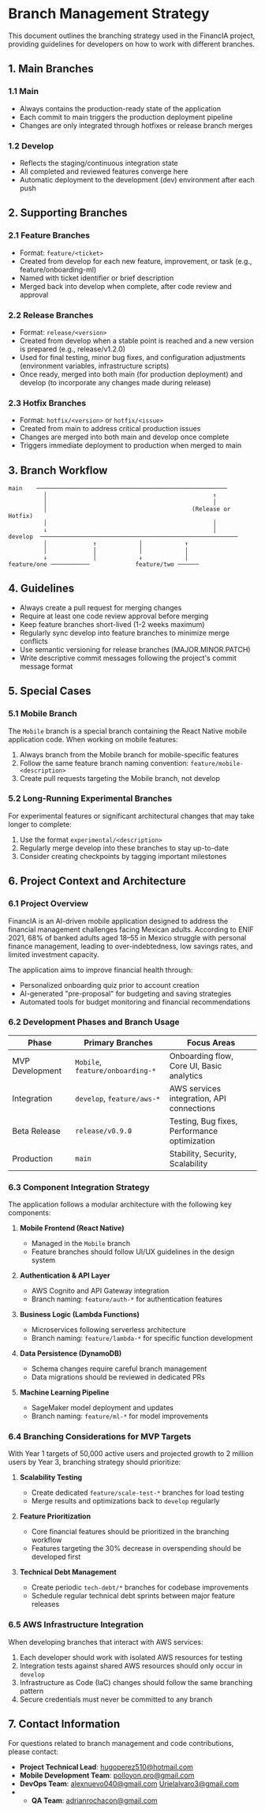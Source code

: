 # Branch Management Strategy

This document outlines the branching strategy used in the FinancIA project, providing guidelines for developers on how to work with different branches.

## 1. Main Branches

### 1.1 Main

- Always contains the production-ready state of the application
- Each commit to main triggers the production deployment pipeline
- Changes are only integrated through hotfixes or release branch merges

### 1.2 Develop

- Reflects the staging/continuous integration state
- All completed and reviewed features converge here
- Automatic deployment to the development (dev) environment after each push

## 2. Supporting Branches

### 2.1 Feature Branches

- Format: `feature/<ticket>`
- Created from develop for each new feature, improvement, or task (e.g., feature/onboarding-ml)
- Named with ticket identifier or brief description
- Merged back into develop when complete, after code review and approval

### 2.2 Release Branches

- Format: `release/<version>`
- Created from develop when a stable point is reached and a new version is prepared (e.g., release/v1.2.0)
- Used for final testing, minor bug fixes, and configuration adjustments (environment variables, infrastructure scripts)
- Once ready, merged into both main (for production deployment) and develop (to incorporate any changes made during release)

### 2.3 Hotfix Branches

- Format: `hotfix/<version>` or `hotfix/<issue>`
- Created from main to address critical production issues
- Changes are merged into both main and develop once complete
- Triggers immediate deployment to production when merged to main

## 3. Branch Workflow

```
main    ──────────────────────────────────────────────────────
          │                                               ↑
          │                                               │
          │                                         (Release or Hotfix)
          │                                               │
          ↓                                               │
develop  ────────────────────────────────────────────────────────
          │             ↑            │            ↑
          │             │            │            │
          ↓             │            ↓            │
feature/one ───────────             feature/two ──────
```

## 4. Guidelines

- Always create a pull request for merging changes
- Require at least one code review approval before merging
- Keep feature branches short-lived (1-2 weeks maximum)
- Regularly sync develop into feature branches to minimize merge conflicts
- Use semantic versioning for release branches (MAJOR.MINOR.PATCH)
- Write descriptive commit messages following the project's commit message format

## 5. Special Cases

### 5.1 Mobile Branch

The `Mobile` branch is a special branch containing the React Native mobile application code. When working on mobile features:

1. Always branch from the Mobile branch for mobile-specific features
2. Follow the same feature branch naming convention: `feature/mobile-<description>`
3. Create pull requests targeting the Mobile branch, not develop

### 5.2 Long-Running Experimental Branches

For experimental features or significant architectural changes that may take longer to complete:

1. Use the format `experimental/<description>`
2. Regularly merge develop into these branches to stay up-to-date
3. Consider creating checkpoints by tagging important milestones

## 6. Project Context and Architecture

### 6.1 Project Overview

FinancIA is an AI-driven mobile application designed to address the financial management challenges facing Mexican adults. According to ENIF 2021, 68% of banked adults aged 18–55 in Mexico struggle with personal finance management, leading to over-indebtedness, low savings rates, and limited investment capacity.

The application aims to improve financial health through:

- Personalized onboarding quiz prior to account creation
- AI-generated "pre-proposal" for budgeting and saving strategies
- Automated tools for budget monitoring and financial recommendations

### 6.2 Development Phases and Branch Usage

| Phase           | Primary Branches                 | Focus Areas                                  |
| --------------- | -------------------------------- | -------------------------------------------- |
| MVP Development | `Mobile`, `feature/onboarding-*` | Onboarding flow, Core UI, Basic analytics    |
| Integration     | `develop`, `feature/aws-*`       | AWS services integration, API connections    |
| Beta Release    | `release/v0.9.0`                 | Testing, Bug fixes, Performance optimization |
| Production      | `main`                           | Stability, Security, Scalability             |

### 6.3 Component Integration Strategy

The application follows a modular architecture with the following key components:

1. **Mobile Frontend (React Native)**

   - Managed in the `Mobile` branch
   - Feature branches should follow UI/UX guidelines in the design system

2. **Authentication & API Layer**

   - AWS Cognito and API Gateway integration
   - Branch naming: `feature/auth-*` for authentication features

3. **Business Logic (Lambda Functions)**

   - Microservices following serverless architecture
   - Branch naming: `feature/lambda-*` for specific function development

4. **Data Persistence (DynamoDB)**

   - Schema changes require careful branch management
   - Data migrations should be reviewed in dedicated PRs

5. **Machine Learning Pipeline**
   - SageMaker model deployment and updates
   - Branch naming: `feature/ml-*` for model improvements

### 6.4 Branching Considerations for MVP Targets

With Year 1 targets of 50,000 active users and projected growth to 2 million users by Year 3, branching strategy should prioritize:

1. **Scalability Testing**

   - Create dedicated `feature/scale-test-*` branches for load testing
   - Merge results and optimizations back to `develop` regularly

2. **Feature Prioritization**

   - Core financial features should be prioritized in the branching workflow
   - Features targeting the 30% decrease in overspending should be developed first

3. **Technical Debt Management**
   - Create periodic `tech-debt/*` branches for codebase improvements
   - Schedule regular technical debt sprints between major feature releases

### 6.5 AWS Infrastructure Integration

When developing branches that interact with AWS services:

1. Each developer should work with isolated AWS resources for testing
2. Integration tests against shared AWS resources should only occur in `develop`
3. Infrastructure as Code (IaC) changes should follow the same branching pattern
4. Secure credentials must never be committed to any branch

## 7. Contact Information

For questions related to branch management and code contributions, please contact:

- **Project Technical Lead**: hugoperez510@hotmail.com
- **Mobile Development Team**: polloyon.pro@gmail.com
- **DevOps Team**: alexnuevo040@gmail.com Urielalvaro3@gmail.com
- - **QA Team**: adrianrochacon@gmail.com

